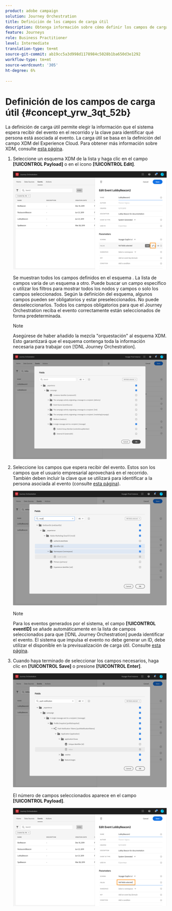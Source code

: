 ```yaml
---
product: adobe campaign
solution: Journey Orchestration
title: Definición de los campos de carga útil
description: Obtenga información sobre cómo definir los campos de carga útil
feature: Journeys
role: Business Practitioner
level: Intermediate
translation-type: tm+mt
source-git-commit: ab19cc5a3d998d1178984c5028b1ba650d3e1292
workflow-type: tm+mt
source-wordcount: '305'
ht-degree: 6%

---
```



# Definición de los campos de carga útil {#concept_yrw_3qt_52b}

La definición de carga útil permite elegir la información que el sistema espera recibir del evento en el recorrido y la clave para identificar qué persona está asociada al evento. La carga útil se basa en la definición del campo XDM del Experience Cloud. Para obtener más información sobre XDM, consulte [esta página](https://docs.adobe.com/content/help/es-ES/experience-platform/xdm/home.html).

1. Seleccione un esquema XDM de la lista y haga clic en el campo **[!UICONTROL Payload]** o en el icono **[!UICONTROL Edit]**.

   ![](../assets/journey8.png)

   Se muestran todos los campos definidos en el esquema . La lista de campos varía de un esquema a otro. Puede buscar un campo específico o utilizar los filtros para mostrar todos los nodos y campos o solo los campos seleccionados. Según la definición del esquema, algunos campos pueden ser obligatorios y estar preseleccionados. No puede desseleccionarlos. Todos los campos obligatorios para que el Journey Orchestration reciba el evento correctamente están seleccionados de forma predeterminada.

   >[!NOTE]
   >
   >Asegúrese de haber añadido la mezcla &quot;orquestación&quot; al esquema XDM. Esto garantizará que el esquema contenga toda la información necesaria para trabajar con [!DNL Journey Orchestration].

   ![](../assets/journey9.png)

1. Seleccione los campos que espera recibir del evento. Estos son los campos que el usuario empresarial aprovechará en el recorrido. También deben incluir la clave que se utilizará para identificar a la persona asociada al evento (consulte [esta página](../event/defining-the-event-key.md)).

   ![](../assets/journey10.png)

   >[!NOTE]
   >
   >Para los eventos generados por el sistema, el campo **[!UICONTROL eventID]** se añade automáticamente en la lista de campos seleccionados para que [!DNL Journey Orchestration] pueda identificar el evento. El sistema que impulsa el evento no debe generar un ID, debe utilizar el disponible en la previsualización de carga útil. Consulte [esta página](../event/previewing-the-payload.md).

1. Cuando haya terminado de seleccionar los campos necesarios, haga clic en **[!UICONTROL Save]** o presione **[!UICONTROL Enter]**.

   ![](../assets/journey11.png)

   El número de campos seleccionados aparece en el campo **[!UICONTROL Payload]**.

   ![](../assets/journey12.png)
